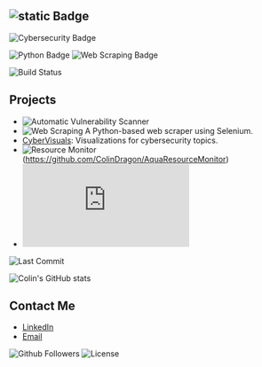 ## ![static Badge](https://img.shields.io/badge/Colin-blue) 

![Cybersecurity Badge](https://img.shields.io/badge/Cybersecurity-Tools-brightwhite.svg?logo=security)

![Python Badge](https://img.shields.io/badge/Python-3.9-blue.svg?logo=python)
![Web Scraping Badge](https://img.shields.io/badge/Web%20Scraping-Selenium-green.svg?logo=selenium)



![Build Status](https://img.shields.io/badge/Build-Passing-brightgreen)
## Projects

- ![Automatic Vulnerability Scanner](https://img.shields.io/badge/Automatic%20Vulnerability%20Scanner-Active%20Development-FF6347?style=for-the-badge&logo=security&logoColor=white)
- ![Web Scraping](https://img.shields.io/badge/Web%20Scraping-Python%20Selenium-4B0082?style=for-the-badge&logo=python&logoColor=white) A Python-based web scraper using Selenium.
- [CyberVisuals](https://github.com/ColinDragon/CyberVisuals): Visualizations for cybersecurity topics.
- ![Resource Monitor](https://img.shields.io/badge/Resource%20Monitor-Real%20Time%20Monitoring-32CD32?logoColor=white)(https://github.com/ColinDragon/AquaResourceMonitor)
- ![TCP Handshake Visualization](https://github.com/ColinDragon/CyberVisuals/blob/main/Colin's_MITM_Attack_Simulation.py)


![Last Commit](https://img.shields.io/badge/Last%20Commit-2025--04--18-blue?logo=git&logoColor=brightwhite&style=for-the-badge)



![Colin's GitHub stats](https://github-readme-stats.vercel.app/api?username=ColinDragon&show_icons=true&hide_title=true)


## Contact Me

- [LinkedIn](https://www.linkedin.com/in/cmckay638)
- [Email](colinmcka03@gmail.com)


![Github Followers](https://img.shields.io/github/followers/colinDragon?labelColor=darkgrey&color=blue)
![License](https://img.shields.io/badge/License-MIT-yellowgreen)
